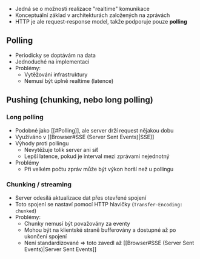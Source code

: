 - Jedná se o možnosti realizace "realtime" komunikace
- Konceptuální základ v architekturách založených na zprávách
- HTTP je ale request-response model, takže podporuje pouze **polling**
## Polling
- Periodicky se doptávám na data
- Jednoduché na implementaci
- Problémy:
	- Vytěžování infrastruktury
	- Nemusí být úplně realtime (latence)

## Pushing (chunking, nebo long polling)
### Long polling
- Podobné jako [[#Polling]], ale server drží request nějakou dobu
- Využíváno v [[Browser#SSE (Server Sent Events)|SSE]]
- Výhody proti pollingu
	- Nevytěžuje tolik server ani síť
	- Lepší latence, pokud je interval mezi zprávami nejednotný
- Problémy
	- Při velkém počtu zpráv může být výkon horší než u pollingu
### Chunking / streaming
- Server odesílá aktualizace dat přes otevřené spojení
- Toto spojení se nastaví pomocí HTTP hlavičky (`Transfer-Encoding: chunked`)
- Problémy:
	- Chunky nemusí být považovány za eventy
	- Mohou být na klientské straně bufferovány a dostupné až po ukončení spojení
	- Není standardizované => toto zavedl až [[Browser#SSE (Server Sent Events)|Server Sent Events]]